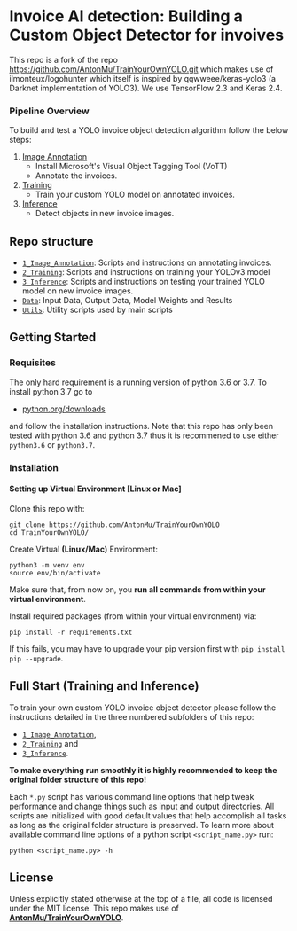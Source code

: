 # Invoice AI detection: Building a Custom Object Detector for invoives

This repo is a fork of the repo https://github.com/AntonMu/TrainYourOwnYOLO.git which makes use of ilmonteux/logohunter which itself is inspired by qqwweee/keras-yolo3 (a Darknet implementation  of YOLO3).
We use TensorFlow 2.3 and Keras 2.4.

### Pipeline Overview

To build and test a YOLO invoice object detection algorithm follow the below steps:

 1. [Image Annotation](/1_Image_Annotation/)
	 - Install Microsoft's Visual Object Tagging Tool (VoTT)
	 - Annotate the invoices.
 2. [Training](/2_Training/)
 	- Train your custom YOLO model on annotated invoices. 
 3. [Inference](/3_Inference/)
 	- Detect objects in new invoice images.

## Repo structure
+ [`1_Image_Annotation`](/1_Image_Annotation/): Scripts and instructions on annotating invoices.
+ [`2_Training`](/2_Training/): Scripts and instructions on training your YOLOv3 model
+ [`3_Inference`](/3_Inference/): Scripts and instructions on testing your trained YOLO model on new invoice images.
+ [`Data`](/Data/): Input Data, Output Data, Model Weights and Results
+ [`Utils`](/Utils/): Utility scripts used by main scripts

## Getting Started

### Requisites
The only hard requirement is a running version of python 3.6 or 3.7. To install python 3.7 go to 
- [python.org/downloads](https://www.python.org/downloads/release/python-376/) 

and follow the installation instructions. Note that this repo has only been tested with python 3.6 and python 3.7 thus it is recommened to use either `python3.6` or `python3.7`.



### Installation

#### Setting up Virtual Environment [Linux or Mac]

Clone this repo with:
```
git clone https://github.com/AntonMu/TrainYourOwnYOLO
cd TrainYourOwnYOLO/
```
Create Virtual **(Linux/Mac)** Environment:
```
python3 -m venv env
source env/bin/activate
```
Make sure that, from now on, you **run all commands from within your virtual environment**.

Install required packages (from within your virtual environment) via:

```
pip install -r requirements.txt
```
If this fails, you may have to upgrade your pip version first with `pip install pip --upgrade`.

## Full Start (Training and Inference)

To train your own custom YOLO invoice object detector please follow the instructions detailed in the three numbered subfolders of this repo:
- [`1_Image_Annotation`](/1_Image_Annotation/),
- [`2_Training`](/2_Training/) and
- [`3_Inference`](/3_Inference/).
 
**To make everything run smoothly it is highly recommended to keep the original folder structure of this repo!**

Each `*.py` script has various command line options that help tweak performance and change things such as input and output directories. All scripts are initialized with good default values that help accomplish all tasks as long as the original folder structure is preserved. To learn more about available command line options of a python script `<script_name.py>` run:

```
python <script_name.py> -h
```

## License

Unless explicitly stated otherwise at the top of a file, all code is licensed under the MIT license. This repo makes use of  [**AntonMu/TrainYourOwnYOLO**](https://github.com/AntonMu/TrainYourOwnYOLO.git).

